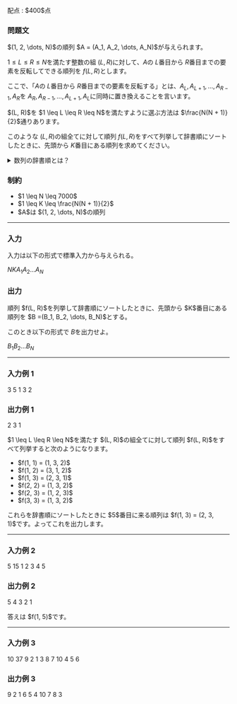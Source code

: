 
<div>

<span>

<span>

<p>
配点 : $400$点
</p>

<div>

<section>

### **問題文**

<p>
$(1, 2, \dots, N)$の順列 $A = (A_1, A_2, \dots, A_N)$が与えられます。

$1 \leq L \leq R \leq N$を満たす整数の組 $(L, R)$に対して、$A$の $L$番目から $R$番目までの要素を反転してできる順列を $f(L, R)$とします。

ここで、「$A$の $L$番目から $R$番目までの要素を反転する」とは、$A_L, A_{L+1}, \dots, A_{R-1}, A_R$を $A_R, A_{R-1}, \dots, A_{L+1}, A_{L}$に同時に置き換えることを言います。
</p>

<p>
$(L, R)$を $1 \leq L \leq R \leq N$を満たすように選ぶ方法は $\frac{N(N + 1)}{2}$通りあります。

このような $(L, R)$の組全てに対して順列 $f(L, R)$をすべて列挙して辞書順にソートしたときに、先頭から $K$番目にある順列を求めてください。
</p>

<details>

<summary>
数列の辞書順とは？
</summary>

<p>
数列 $S = (S_1,S_2,\ldots,S_{|S|})$が数列 $T = (T_1,T_2,\ldots,T_{|T|})$より
<strong>
辞書順で小さい
</strong>
とは、下記の 1. と 2. のどちらかが成り立つことを言います。
ここで、$|S|, |T|$はそれぞれ $S, T$の長さを表します。
</p>

<ol>

<li>
$|S| \lt |T|$かつ $(S_1,S_2,\ldots,S_{|S|}) = (T_1,T_2,\ldots,T_{|S|})$。 
</li>

<li>
ある整数 $1 \leq i \leq \min\lbrace |S|, |T| \rbrace$が存在して、下記の $2$つがともに成り立つ。

<ul>

<li>
$(S_1,S_2,\ldots,S_{i-1}) = (T_1,T_2,\ldots,T_{i-1})$
</li>

<li>
$S_i$が $T_i$より（数として）小さい。
</li>

</ul>

</li>

</ol>

</details>

</section>

</div>

<div>

<section>

### **制約**

<ul>

<li>
$1 \leq N \leq 7000$
</li>

<li>
$1 \leq K \leq \frac{N(N + 1)}{2}$
</li>

<li>
$A$は $(1, 2, \dots, N)$の順列
</li>

</ul>

</section>

</div>

---

<div>

<div>

<section>

### **入力**

<p>
入力は以下の形式で標準入力から与えられる。
</p>

<div>

$N$$K$$A_1$$A_2$$\dots$$A_N$
</div>

</section>

</div>

<div>

<section>

### **出力**

<p>
順列 $f(L, R)$を列挙して辞書順にソートしたときに、先頭から $K$番目にある順列を $B =(B_1, B_2, \dots, B_N)$とする。

このとき以下の形式で $B$を出力せよ。
</p>

<div>

$B_1$$B_2$$\dots$$B_N$
</div>

</section>

</div>

</div>

---

<div>

<section>

### **入力例 1**

<div>

3 5
1 3 2

</div>

</section>

</div>

<div>

<section>

### **出力例 1**

<div>

2 3 1

</div>

<p>
$1 \leq L \leq R \leq N$を満たす $(L, R)$の組全てに対して順列 $f(L, R)$をすべて列挙すると次のようになります。
</p>

<ul>

<li>
$f(1, 1) = (1, 3, 2)$
</li>

<li>
$f(1, 2) = (3, 1, 2)$
</li>

<li>
$f(1, 3) = (2, 3, 1)$
</li>

<li>
$f(2, 2) = (1, 3, 2)$
</li>

<li>
$f(2, 3) = (1, 2, 3)$
</li>

<li>
$f(3, 3) = (1, 3, 2)$
</li>

</ul>

<p>
これらを辞書順にソートしたときに $5$番目に来る順列は $f(1, 3) = (2, 3, 1)$です。よってこれを出力します。
</p>

</section>

</div>

---

<div>

<section>

### **入力例 2**

<div>

5 15
1 2 3 4 5

</div>

</section>

</div>

<div>

<section>

### **出力例 2**

<div>

5 4 3 2 1

</div>

<p>
答えは $f(1, 5)$です。
</p>

</section>

</div>

---

<div>

<section>

### **入力例 3**

<div>

10 37
9 2 1 3 8 7 10 4 5 6

</div>

</section>

</div>

<div>

<section>

### **出力例 3**

<div>

9 2 1 6 5 4 10 7 8 3

</div>

</section>

</div>

</span>

</span>

</div>
